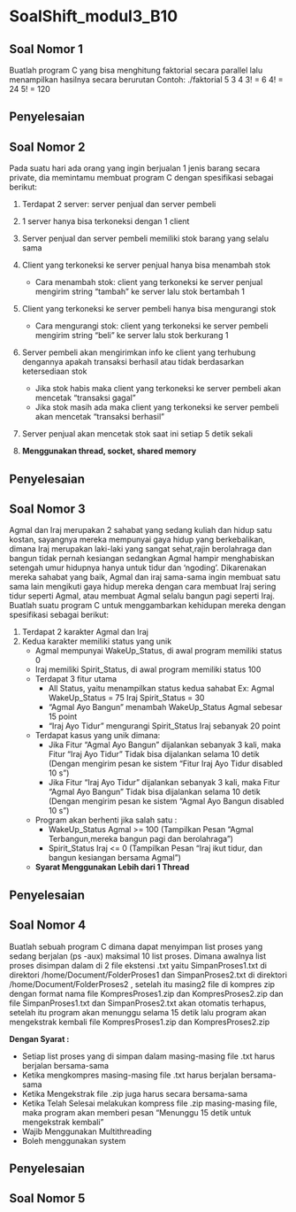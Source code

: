 # SoalShift_modul3_B10

## **Soal Nomor 1**

Buatlah program C yang bisa menghitung faktorial secara parallel lalu menampilkan hasilnya secara berurutan
    Contoh:
    ./faktorial 5 3 4
    3! = 6
    4! = 24
    5! = 120

## Penyelesaian


## **Soal Nomor 2**

Pada suatu hari ada orang yang ingin berjualan 1 jenis barang secara private, dia memintamu membuat program C dengan spesifikasi sebagai berikut:
  
  1. Terdapat 2 server: server penjual dan server pembeli
  
  2. 1 server hanya bisa terkoneksi dengan 1 client
  
  3. Server penjual dan server pembeli memiliki stok barang yang selalu sama
  
  4. Client yang terkoneksi ke server penjual hanya bisa menambah stok  
     - Cara menambah stok: client yang terkoneksi ke server penjual mengirim string “tambah” ke server lalu stok bertambah 1
  
  5. Client yang terkoneksi ke server pembeli hanya bisa mengurangi stok
     -  Cara mengurangi stok: client yang terkoneksi ke server pembeli mengirim string “beli” ke server lalu stok berkurang 1
  
  6. Server pembeli akan mengirimkan info ke client yang terhubung dengannya apakah transaksi berhasil atau tidak berdasarkan ketersediaan stok
     -  Jika stok habis maka client yang terkoneksi ke server pembeli akan mencetak “transaksi gagal”
     -  Jika stok masih ada maka client yang terkoneksi ke server pembeli akan mencetak “transaksi berhasil”
  7. Server penjual akan mencetak stok saat ini setiap 5 detik sekali
  8. **Menggunakan thread, socket, shared memory**

## Penyelesaian

## **Soal Nomor 3**

Agmal dan Iraj merupakan 2 sahabat yang sedang kuliah dan hidup satu kostan, sayangnya mereka mempunyai gaya hidup yang berkebalikan, dimana Iraj merupakan laki-laki yang sangat sehat,rajin berolahraga dan bangun tidak pernah kesiangan sedangkan Agmal hampir menghabiskan setengah umur hidupnya hanya untuk tidur dan ‘ngoding’. Dikarenakan mereka sahabat yang baik, Agmal dan iraj sama-sama ingin membuat satu sama lain mengikuti gaya hidup mereka dengan cara membuat Iraj sering tidur seperti Agmal, atau membuat Agmal selalu bangun pagi seperti Iraj. Buatlah suatu program C untuk menggambarkan kehidupan mereka dengan spesifikasi sebagai berikut:
  
   1.  Terdapat 2 karakter Agmal dan Iraj
   2.  Kedua karakter memiliki status yang unik
       -  Agmal mempunyai WakeUp_Status, di awal program memiliki status 0
       -  Iraj memiliki Spirit_Status, di awal program memiliki status 100
       -  Terdapat 3 fitur utama
          * All Status, yaitu menampilkan status kedua sahabat
            Ex: Agmal WakeUp_Status = 75 
                Iraj Spirit_Status = 30
          * “Agmal Ayo Bangun” menambah WakeUp_Status Agmal sebesar 15 point
          * “Iraj Ayo Tidur” mengurangi Spirit_Status Iraj sebanyak 20 point
       -   Terdapat kasus yang unik dimana:
           *   Jika Fitur “Agmal Ayo Bangun” dijalankan sebanyak 3 kali, maka Fitur “Iraj Ayo Tidur” Tidak bisa dijalankan selama 10 detik (Dengan mengirim pesan ke sistem “Fitur Iraj Ayo Tidur disabled 10 s”)
           *   Jika Fitur  “Iraj Ayo Tidur” dijalankan sebanyak 3 kali, maka Fitur “Agmal Ayo Bangun” Tidak bisa dijalankan selama 10 detik (Dengan mengirim pesan ke sistem “Agmal Ayo Bangun disabled 10 s”)
       -   Program akan berhenti jika salah satu :
           *   WakeUp_Status Agmal >= 100 (Tampilkan Pesan “Agmal Terbangun,mereka bangun pagi dan berolahraga”)
           *   Spirit_Status Iraj <= 0 (Tampilkan Pesan “Iraj ikut tidur, dan bangun kesiangan bersama Agmal”)
        -   **Syarat Menggunakan Lebih dari 1 Thread**

## Penyelesaian

## **Soal Nomor 4**

Buatlah sebuah program C dimana dapat menyimpan list proses yang sedang berjalan (ps -aux) maksimal 10 list proses. Dimana awalnya list proses disimpan dalam di 2 file ekstensi .txt yaitu  SimpanProses1.txt di direktori /home/Document/FolderProses1 dan SimpanProses2.txt di direktori /home/Document/FolderProses2 , setelah itu masing2 file di  kompres zip dengan format nama file KompresProses1.zip dan KompresProses2.zip dan file SimpanProses1.txt dan SimpanProses2.txt akan otomatis terhapus, setelah itu program akan menunggu selama 15 detik lalu program akan mengekstrak kembali file KompresProses1.zip dan KompresProses2.zip 

**Dengan Syarat :** 
  - Setiap list proses yang di simpan dalam masing-masing file .txt harus berjalan bersama-sama
  - Ketika mengkompres masing-masing file .txt harus berjalan bersama-sama
  - Ketika Mengekstrak file .zip juga harus secara bersama-sama
  - Ketika Telah Selesai melakukan kompress file .zip masing-masing file, maka program akan memberi pesan “Menunggu 15 detik untuk mengekstrak kembali”
  - Wajib Menggunakan Multithreading
  - Boleh menggunakan system

## Penyelesaian

## **Soal Nomor 5**

